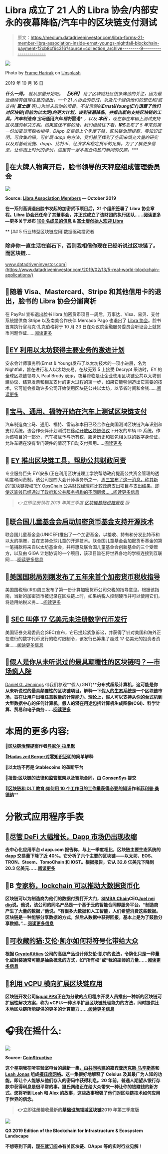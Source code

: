 # Libra 成立了 21 人的 Libra 协会/内部安永的夜幕降临/汽车中的区块链支付测试

> 原文：<https://medium.datadriveninvestor.com/libra-forms-21-member-libra-association-inside-ernst-youngs-nightfall-blockchain-payment-f2cb8cf6c316?source=collection_archive---------9----------------------->

![](img/56528c01081fd91d8f41c79a29435093.png)

Photo by [Frame Harirak](https://unsplash.com/@framemily?utm_source=unsplash&utm_medium=referral&utm_content=creditCopyText) on [Unsplash](https://unsplash.com/s/photos/burst?utm_source=unsplash&utm_medium=referral&utm_content=creditCopyText)

2019 年 10 月 16 日

***什么一周。*** *就从那里开始吧。* ***【天秤】*** *给了区块链社区很多痛苦的关注，因为最近继续有值得注意的退出，一个 21 人协会的形成，以及几个提供他们的想法和/或支持(* ***富士康*** *等)。)为尚未启动的项目。不甘示弱的****Ernst&Young(EY)****透露了他们对区块链(目前为以太网)的更大计划，谈到夜幕降临，并推出新的支持区块链的工具。汽车制造商* ***宝马*******通用汽车*******福特*******雷诺*** *，以及* ***本田*** *，现在都在车辆上测试支持区块链的解决方案。如果这还不够的话，我们继续往下看，****IRS****发布了 5 年来的第一份加密货币税收指导，DApp 交易量上个季度下降，区块链治理提案，零知识证明，可收集的猫，可扩展 dapp 的方法，我们甚至找到了空间来填充大量的研究以及对基础设施、dapp、比特币、经济学和稳定货币的见解。为了了解更多信息，让你跟上时代的步伐，这里有一张本周业内热门新闻的快照。****

## **📖在大牌人物离开后，脸书领导的天秤座组成管理委员会**

**![](img/7ab809b6a1e3a8d067eea19adf63cc8d.png)**

**Source: [Libra Association Members](https://libra.org/wp-content/uploads/2019/10/Libra-Association-Charter-Press-Release-.pdf) — October 2019**

**在一系列高调退出脸书发起的加密货币项目后，21 个组织签署了 Libra 协会章程。Libra 协会还任命了其董事会，并正式成立了该财团的执行团队……[阅读更多](https://www.coindesk.com/facebook-led-libra-forms-governing-council-after-big-name-departures) —更多关于发布 [100 名成员的信息](https://www.coindesk.com/libra-plays-down-troubles-anticipates-100-members-by-launch) & [富士康创始人欢迎 Libra](https://www.coindesk.com/foxconn-founder-libra-can-converge-with-chinas-digital-currency-in-taiwan)**

**[](https://www.datadriveninvestor.com/2019/02/13/5-real-world-blockchain-applications/) [## 5 行业转型区块链应用|数据驱动投资者

### 除非你一直生活在岩石下，否则我相信你现在已经听说过区块链了。而区块链…

www.datadriveninvestor.com](https://www.datadriveninvestor.com/2019/02/13/5-real-world-blockchain-applications/) 

## 📖随着 Visa、Mastercard、Stripe 和其他信用卡的退出，脸书的 Libra 协会分崩离析

在 PayPal 宣布退出脸书 libra 加密货币项目一周后，万事达、Visa、易贝、支付系统提供商 Stripe 以及南美合作伙伴 Mercado Pago 也退出了 [Libra 协会](https://libra.org)。脸书首席执行官马克·扎克伯格将于 10 月 23 日在众议院金融服务委员会听证会上就货币问题作证……[阅读更多](https://www.theverge.com/2019/10/11/20910330/mastercard-stripe-ebay-facebook-libra-association-withdrawal-cryptocurrency)

## 📖[EY 利用以太坊获得主要业务的激进计划](https://decrypt.co/10241/inside-eys-radical-plan-to-get-major-businesses-using-ethereum)

安永会计师事务所(Ernst & Young)发布了以太坊技术的一项小进展，名为 Nightfall，旨在进行私人以太坊交易。在敌无双 5 上接受 Decrypt 采访时，EY 的全球区块链领导人 Paul Brody 表示，夜幕降临是让企业使用区块链公共以太坊创建协议、结算发票和相互支付的更大过程的第一步，如果它能够创造出它需要的技术，它可能会推动许多公司开始使用区块链公共以太坊，以节省时间和金钱……[阅读更多](https://decrypt.co/10241/inside-eys-radical-plan-to-get-major-businesses-using-ethereum)

## 📖[宝马、通用、福特开始在汽车上测试区块链支付](https://cointelegraph.com/news/bmw-general-motors-ford-to-start-testing-blockchain-payments-in-cars)

汽车制造商宝马、通用、福特、雷诺和本田已经合作在美国测试区块链汽车识别和支付系统。该合作伙伴计划测试在[移动开放区块链倡议](https://dlt.mobi/)下开发的车辆 ID 系统。作为该项目的一部分，汽车被赋予与所有权、服务历史和钱包相关联的数字身份证，允许车辆在没有专门硬件的情况下自动支付费用……[阅读更多](https://cointelegraph.com/news/bmw-general-motors-ford-to-start-testing-blockchain-payments-in-cars)

## 📖 [EY 推出区块链工具，帮助公共财政问责](https://www.coindesk.com/ey-launches-blockchain-tool-to-help-bring-accountability-to-public-finances)

专业服务巨头 EY(安永)正在利用区块链理工学院帮助政府提高公共资金管理的透明度和问责制。该公司是四大会计师事务所之一，[周三宣布了这一消息，称其新的“区块链授权”EY OpsChain 公共财政经理将比较政府支出项目与支出结果，即使这笔钱已经通过了政府和公共服务机构的不同层级……](https://www.ey.com/en_gl/news/2019/10/ey-launches-public-finance-management-blockchain-solution-to-improve-efficiency-and-transparency-in-governments)[阅读更多信息](https://www.coindesk.com/ey-launches-blockchain-tool-to-help-bring-accountability-to-public-finances)

> *👉立即注册领取 2019 年第三季度* [*区块链基础设施景观*](https://www.topionetworks.com/events/5d79268b78e00230faba6f77) *版*

## 📖[联合国儿童基金会启动加密货币基金支持开源技术](https://www.coindesk.com/unicef-launches-cryptocurrency-fund-to-back-open-source-technology)

联合国儿童基金会(UNICEF)推出了一个加密基金，以接收、持有和分发比特币和以太的捐赠，旨在支持全球儿童的开源技术。联合国儿童基金会加密货币基金的第一笔捐款将来自以太坊基金会，并将惠及联合国儿童基金会创新基金的三个受赠方，以及由 GIGA 计划协调的一个项目，该项目旨在将世界各地的学校连接到互联网……[阅读更多信息](https://www.coindesk.com/unicef-launches-cryptocurrency-fund-to-back-open-source-technology)

## 📖[美国国税局刚刚发布了五年来首个加密货币税收指导](https://www.coindesk.com/the-irs-just-issued-its-first-cryptocurrency-tax-guidance-in-5-years)

美国国税局(IRS)周三发布了第一份计算加密货币公司欠税的指导意见。根据该指南，当新的加密货币被记录在区块链上时，如果纳税人控制硬币并可以使用它们，将适用纳税义务……[阅读更多](https://www.coindesk.com/the-irs-just-issued-its-first-cryptocurrency-tax-guidance-in-5-years)

## 📖 [SEC 叫停 17 亿美元未注册数字代币发行](https://www.sec.gov/news/press-release/2019-212)

美国证券交易委员会(SEC)宣布，它已提起紧急诉讼，并获得了针对美国和海外正在进行的数字代币发行的临时限制令，该发行已筹集了超过 17 亿美元的投资者资金……[阅读更多信息](https://www.sec.gov/news/press-release/2019-212)

## 📖[假人是你从未听说过的最具颠覆性的区块链吗？—市场疯人院](https://medium.com/swlh/is-golem-the-most-disruptive-blockchain-youve-never-heard-of-market-mad-house-765c37c42386)

[Daniel G. Jennings](https://medium.com/u/e612ac434910?source=post_page-----f2cb8cf6c316--------------------------------) 带我们参观**假人(GNT)****分布式超级计算机，这可能是你从未听说过的最具颠覆性的区块链项目。解释一下[假人的生态系统](https://golem.network/)是一个区块链市场，旨在让用户出租任意数量的计算能力。理论上，假人可以支持从你的台式机到大型数据中心的任何计算机。假人的潜在用途包括计算机生成图像(CGI)、科学计算、贸易和电子商务……[阅读更多](https://medium.com/swlh/is-golem-the-most-disruptive-blockchain-youve-never-heard-of-market-mad-house-765c37c42386)**

# **本周的更多内容:**

**📖[区块链治理提案](https://medium.com/@bytemaster/blockchain-governance-proposal-470478e42686)作者[丹尼尔·拉里默](https://medium.com/u/1d906c7421de?source=post_page-----f2cb8cf6c316--------------------------------)**

**📖[Hadas zeil Berger](https://medium.com/web3studio/a-simple-explanation-of-zero-knowledge-proofs-ca574092e73b)[对零知识证明](https://medium.com/u/76956d3342ae?source=post_page-----f2cb8cf6c316--------------------------------)的简单解释**

**📖以太坊不再是 Stablecoins 的垄断平台**

**📖[报告:区块链的法律和监管框架以及智能合同](https://media.consensys.net/report-the-legal-and-regulatory-framework-of-blockchains-and-smart-contracts-8f397eaf0b1f)，由 [ConsenSys](https://medium.com/u/6c7078bf7b01?source=post_page-----f2cb8cf6c316--------------------------------) 提交**

**📖[区块链和 DLT 教育:如何用 10 个工作日的工作量获得必要的知识](https://medium.com/@philippsandner/education-in-blockchain-how-to-acquire-the-necessary-knowledge-with-a-workload-of-10-working-days-9091dc8a3c53)作者[菲利普·桑德纳](https://medium.com/u/fb810e5f73b7?source=post_page-----f2cb8cf6c316--------------------------------)**** 

# ****分散式应用程序手表****

## ****📖[尽管 DeFi 大幅增长，Dapp 市场仍出现收缩](https://decrypt.co/10075/dapp-market-contracts-despite-huge-defi-growth)****

****去中心化应用平台 d app.com 报告称，与上一季度相比，区块链主要生态系统的 dapp 交易量下降了近 40%。它分析了六个主要的区块链——以太坊、EOS、TRON、Steem、TomoChain 和 IOST。根据报告，它从 32.8 亿美元下降到 20.3 亿美元……[阅读更多](https://decrypt.co/10075/dapp-market-contracts-despite-huge-defi-growth)****

## ****📖B [专家称，lockchain 可以推动大数据货币化](https://advancedmanufacturing.org/blockchain-can-power-move-to-monetize-big-data-experts-say/)****

****区块链可以为制造商为他们的数据付费打开大门，[SIMBA Chain](http://simbachain.com)CEO[Joel nei dig](https://www.linkedin.com/in/joel-neidig-62971429/)说。他说，该公司的同名产品是一个基于云的智能合同即服务平台。“制造商产生了大量的数据，”他说。“有很多大数据和人工智能，人们希望消费这些数据。区块链是一种能够分享数据的方式，然后从数据中获得回报，基本上是为了鼓励分享数据。”… [阅读更多信息](https://advancedmanufacturing.org/blockchain-can-power-move-to-monetize-big-data-experts-say/)****

## ****📖[可收藏的猫:艾伦·凯尔如何将符号化带给大众](https://decrypt.co/10130/collectible-cats-how-alan-carr-helped-bring-tokenization-to-the-masses)****

****根据 [CryptoKitties](https://medium.com/u/c8b1419b5d28?source=post_page-----f2cb8cf6c316--------------------------------) 公司的高级产品设计师艾伦·凯尔的说法，令牌化只是一种量化或封装通常可能是抽象概念的方式，如“所有权”或“我的巫师的力量……[阅读更多信息](https://decrypt.co/10130/collectible-cats-how-alan-carr-helped-bring-tokenization-to-the-masses)****

## ****📖[利用 vCPU 横向扩展区块链应用](https://medium.com/the-liquidapps-blog/horizontally-scaling-blockchain-apps-with-vcpu-94baf4267aaf)****

****区块链开发公司[liquid PPS](https://medium.com/u/111b26bf40a9?source=post_page-----f2cb8cf6c316--------------------------------)正在为分散的应用程序开发人员推出一种新的区块链可扩展性解决方案，称为 vCPU:一种水平扩展区块链处理能力的方法，同时提供比本地区块链所能提供的更多的计算能力……[阅读更多信息](https://medium.com/the-liquidapps-blog/horizontally-scaling-blockchain-apps-with-vcpu-94baf4267aaf)****

# ****🎧我在摇什么:****

****![](img/d4c1c163dc302888d309848e81dbe000.png)****

****Source: [CoinStructive](https://coinstructive.com/ep75-celsius-network/)****

****这个星期我在听实验室电台的最新一集[，由](https://coinstructive.com/ep75-celsius-network/)[共同构建](https://medium.com/u/d51f2b6cdfd?source=post_page-----f2cb8cf6c316--------------------------------)的嘉宾[亚历克斯·马辛斯基](https://medium.com/u/5d291010601c?source=post_page-----f2cb8cf6c316--------------------------------)和 [Leah Jonas](https://www.linkedin.com/in/leah-jonas-82547580/) 组成[摄氏度网络](https://medium.com/u/c09fb7bc863a?source=post_page-----f2cb8cf6c316--------------------------------)。这一集很好地解释了 Celsius 及其最广为人知的功能，即让个人能够从他们存入的密码中获得利息。20 年前，普通人期望从银行存款中获得利息是很平常的事。摄氏网络正在给大众带来一种让你的钱赚钱的新方式。您将听到 Leah 和 Alex 的故事，这些故事增强了他们对区块链技术如何应用于世界的信念。****

> ****👉立即注册接收最新的[基础设施领域区块链](https://www.topionetworks.com/events/5d79268b78e00230faba6f77)2019 年第三季度版****

****![](img/801d9ccfaed99762173d97b0815bdc54.png)****

****Q3 2019 Edition of the Blockchain for Infrastructure & Ecosystem Landscape****

****不想等到下周，[现在就订阅](http://click1.m.readwritelabs.com/xsdqkbbrgsdtqkmntpjlstcnkytvpvphsnhsqlvbrhhd_yfqbfcmslnskglmckvqv.html?source=post_page---------------------------)📥有关区块链、DApps 等的实时行业见解！****